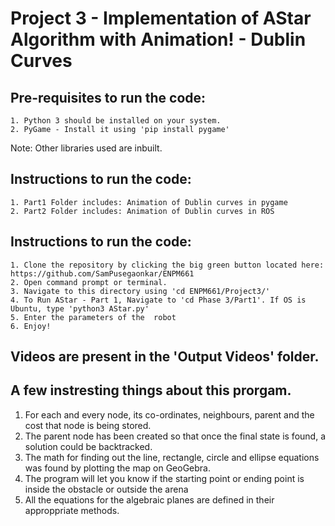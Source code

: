 <h1>Project 3 - Implementation of AStar Algorithm with Animation! - Dublin Curves</h1>

  <h2>Pre-requisites to run the code:</h2>

    1. Python 3 should be installed on your system.
    2. PyGame - Install it using 'pip install pygame'

Note:  Other libraries used are inbuilt.</br>

<h2>Instructions to run the code:</h2>
  
    1. Part1 Folder includes: Animation of Dublin curves in pygame
    2. Part2 Folder includes: Animation of Dublin curves in ROS

  <h2>Instructions to run the code:</h2>
  
    1. Clone the repository by clicking the big green button located here: https://github.com/SamPusegaonkar/ENPM661
    2. Open command prompt or terminal.
    3. Navigate to this directory using 'cd ENPM661/Project3/'
    4. To Run AStar - Part 1, Navigate to 'cd Phase 3/Part1'. If OS is Ubuntu, type 'python3 AStar.py'
    5. Enter the parameters of the  robot
    6. Enjoy!


<h2>Videos are present in the 'Output Videos' folder. </h2>

## A few instresting things about this prorgam.
  1. For each and every node, its co-ordinates, neighbours, parent and the cost that node is being stored.
  2. The parent node has been created so that once the final state is found, a solution could be backtracked.
  3. The math for finding out the line, rectangle, circle and ellipse equations was found by plotting the map on GeoGebra.
  4. The program will let you know if the starting point or ending point is inside the obstacle or outside the arena
  5. All the equations for the algebraic planes are defined in their approppriate methods.